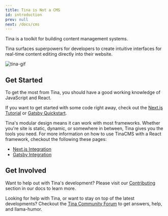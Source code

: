 ```yaml
---
title: Tina is Not a CMS
id: introduction
prev: null
next: /docs/cms
---
```


Tina is a toolkit for building content management systems.

Tina surfaces superpowers for developers to create intuitive interfaces for real-time content editing directly into their website.

![tina-gif](https://res.cloudinary.com/forestry-demo/video/upload/du_16,w_700,e_loop/v1571159974/tina-hero-demo.gif)

## Get Started

To get the most from Tina, you should have a good working knowledge of JavaScript and React.

If you want to get started with some code right away, check out the [Next.js Tutorial](/guides/nextjs/adding-tina/overview) or [Gatsby Quickstart](/guides/gatsby/adding-tina/project-setup).

Tina's modular design means it can work with most frameworks. Whether you're site is static, dynamic, or somewhere in between, Tina gives you the tools you need. For more information on how to use TinaCMS with a React framework, checkout the following these pages:

- [Next.js Integration](/docs/integrations/nextjs)
- [Gatsby Integration](/docs/integrations/gatsby)

## Get Involved

Want to help out with Tina's development? Please visit our [Contributing](/docs/contributing/guidelines) section in our docs to learn more.

Looking for help with Tina, or want to stay on top of the latest developments? Checkout the [Tina Community Forum](https://community.tinacms.org/) to get answers, help, and llama-humor.
